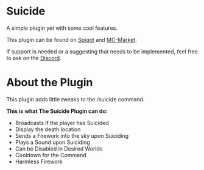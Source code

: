 # Suicide
A simple plugin yet with some cool features.

This plugin can be found on [Spigot](https://www.spigotmc.org/resources/suicide.93367/) and [MC-Market](https://www.mc-market.org/resources/20360/).

If support is needed or a suggesting that needs to be implemented, feel free to ask on the [Discord](https://discord.gg/MfR5mcpVfX).

# About the Plugin
This plugin adds little tweaks to the /suicide command.

**This is what The Suicide Plugin can do:**
* Broadcasts if the player has Suicided
* Display the death location
* Sends a Firework into the sky upon Suiciding
* Plays a Sound upon Suiciding
* Can be Disabled in Desired Worlds
* Cooldown for the Command
* Harmless Firework